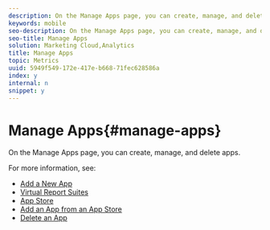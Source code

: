 ```yaml
---
description: On the Manage Apps page, you can create, manage, and delete apps .
keywords: mobile
seo-description: On the Manage Apps page, you can create, manage, and delete apps .
seo-title: Manage Apps
solution: Marketing Cloud,Analytics
title: Manage Apps
topic: Metrics
uuid: 5949f549-172e-417e-b668-71fec628586a
index: y
internal: n
snippet: y
---
```


# Manage Apps{#manage-apps}

On the Manage Apps page, you can create, manage, and delete apps.

For more information, see: 

* [Add a New App](manage-apps/t-new-app.md)
* [Virtual Report Suites](manage-apps/c-mob-vrs.md)
* [App Store](manage-apps/c-app-store/c-app-store.md)
* [Add an App from an App Store](manage-apps/c-app-store/t-app-store-app.md)
* [Delete an App](manage-apps/t-delete-apps.md)